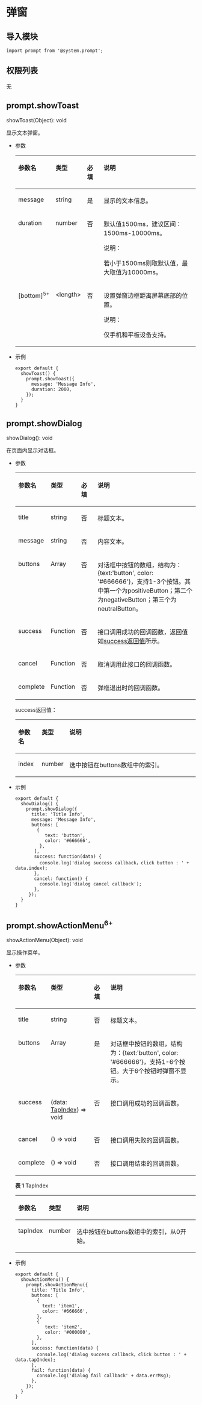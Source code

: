 # 弹窗<a name="ZH-CN_TOPIC_0000001127125010"></a>

## 导入模块<a name="s1fada83813e64efcbc67e970ced86588"></a>

```
import prompt from '@system.prompt';
```

## 权限列表<a name="section11257113618419"></a>

无

## prompt.showToast<a name="sc34d255befcf467dab069802dc9e54d8"></a>

showToast\(Object\): void

显示文本弹窗。

-   参数

    <a name="t1618141057434ca885c1586184c502e2"></a>
    <table><thead align="left"><tr id="r351c10438fad40de99efc195cc88296f"><th class="cellrowborder" valign="top" width="16.73%" id="mcps1.1.5.1.1"><p id="a1056691df28b470d9af0c2c2f964ff8f"><a name="a1056691df28b470d9af0c2c2f964ff8f"></a><a name="a1056691df28b470d9af0c2c2f964ff8f"></a>参数名</p>
    </th>
    <th class="cellrowborder" valign="top" width="11.27%" id="mcps1.1.5.1.2"><p id="aed30d84405424c6cb5cabbbdbe3e35a7"><a name="aed30d84405424c6cb5cabbbdbe3e35a7"></a><a name="aed30d84405424c6cb5cabbbdbe3e35a7"></a>类型</p>
    </th>
    <th class="cellrowborder" valign="top" width="10%" id="mcps1.1.5.1.3"><p id="a854ad49fdbd34a1eb98a5757d01f7cfa"><a name="a854ad49fdbd34a1eb98a5757d01f7cfa"></a><a name="a854ad49fdbd34a1eb98a5757d01f7cfa"></a>必填</p>
    </th>
    <th class="cellrowborder" valign="top" width="62%" id="mcps1.1.5.1.4"><p id="a34deb96a6ac2414eb11e2a7dd2142ebb"><a name="a34deb96a6ac2414eb11e2a7dd2142ebb"></a><a name="a34deb96a6ac2414eb11e2a7dd2142ebb"></a>说明</p>
    </th>
    </tr>
    </thead>
    <tbody><tr id="rae51f5fc5bda4e5992851196bad62e8e"><td class="cellrowborder" valign="top" width="16.73%" headers="mcps1.1.5.1.1 "><p id="ab4df9faf190145219b091959f5a62082"><a name="ab4df9faf190145219b091959f5a62082"></a><a name="ab4df9faf190145219b091959f5a62082"></a>message</p>
    </td>
    <td class="cellrowborder" valign="top" width="11.27%" headers="mcps1.1.5.1.2 "><p id="a0dad7be0aa3f4033bc91bb4f4331d843"><a name="a0dad7be0aa3f4033bc91bb4f4331d843"></a><a name="a0dad7be0aa3f4033bc91bb4f4331d843"></a>string</p>
    </td>
    <td class="cellrowborder" valign="top" width="10%" headers="mcps1.1.5.1.3 "><p id="a8e32b2d4bba64516b56edaf8d6bdfdfa"><a name="a8e32b2d4bba64516b56edaf8d6bdfdfa"></a><a name="a8e32b2d4bba64516b56edaf8d6bdfdfa"></a>是</p>
    </td>
    <td class="cellrowborder" valign="top" width="62%" headers="mcps1.1.5.1.4 "><p id="a4b2f4463435a4e1c96e831bca8bb40a3"><a name="a4b2f4463435a4e1c96e831bca8bb40a3"></a><a name="a4b2f4463435a4e1c96e831bca8bb40a3"></a>显示的文本信息。</p>
    </td>
    </tr>
    <tr id="r4d2b81c5265a4d2e9029ea49c12f3cda"><td class="cellrowborder" valign="top" width="16.73%" headers="mcps1.1.5.1.1 "><p id="ae2ee7c33807f4c8fa9d454ca7fa679cb"><a name="ae2ee7c33807f4c8fa9d454ca7fa679cb"></a><a name="ae2ee7c33807f4c8fa9d454ca7fa679cb"></a>duration</p>
    </td>
    <td class="cellrowborder" valign="top" width="11.27%" headers="mcps1.1.5.1.2 "><p id="aa3100e4a607749cba360f4386b71ada5"><a name="aa3100e4a607749cba360f4386b71ada5"></a><a name="aa3100e4a607749cba360f4386b71ada5"></a>number</p>
    </td>
    <td class="cellrowborder" valign="top" width="10%" headers="mcps1.1.5.1.3 "><p id="ab40203ebb13b4cd5a86d428fa5db381b"><a name="ab40203ebb13b4cd5a86d428fa5db381b"></a><a name="ab40203ebb13b4cd5a86d428fa5db381b"></a>否</p>
    </td>
    <td class="cellrowborder" valign="top" width="62%" headers="mcps1.1.5.1.4 "><p id="aac09f7fe897d4a80ab7160590b544e39"><a name="aac09f7fe897d4a80ab7160590b544e39"></a><a name="aac09f7fe897d4a80ab7160590b544e39"></a>默认值1500ms，建议区间：1500ms-10000ms。</p>
    <div class="note" id="note116191623191316"><a name="note116191623191316"></a><a name="note116191623191316"></a><span class="notetitle"> 说明： </span><div class="notebody"><p id="p1961942320133"><a name="p1961942320133"></a><a name="p1961942320133"></a>若小于1500ms则取默认值，最大取值为10000ms。</p>
    </div></div>
    </td>
    </tr>
    <tr id="row62011935366"><td class="cellrowborder" valign="top" width="16.73%" headers="mcps1.1.5.1.1 "><p id="p182018316365"><a name="p182018316365"></a><a name="p182018316365"></a>[bottom]<sup id="sup11448750123910"><a name="sup11448750123910"></a><a name="sup11448750123910"></a><span>5+</span></sup></p>
    </td>
    <td class="cellrowborder" valign="top" width="11.27%" headers="mcps1.1.5.1.2 "><p id="p82011839362"><a name="p82011839362"></a><a name="p82011839362"></a>&lt;length&gt;</p>
    </td>
    <td class="cellrowborder" valign="top" width="10%" headers="mcps1.1.5.1.3 "><p id="p82021136362"><a name="p82021136362"></a><a name="p82021136362"></a>否</p>
    </td>
    <td class="cellrowborder" valign="top" width="62%" headers="mcps1.1.5.1.4 "><p id="p1120212312365"><a name="p1120212312365"></a><a name="p1120212312365"></a>设置弹窗边框距离屏幕底部的位置。</p>
    <div class="note" id="note1834105155712"><a name="note1834105155712"></a><a name="note1834105155712"></a><span class="notetitle"> 说明： </span><div class="notebody"><p id="p10341651115711"><a name="p10341651115711"></a><a name="p10341651115711"></a>仅手机和平板设备支持。</p>
    </div></div>
    </td>
    </tr>
    </tbody>
    </table>

-   示例

    ```
    export default {    
      showToast() {        
        prompt.showToast({            
          message: 'Message Info',            
          duration: 2000,        
        });    
      }
    }
    ```


## prompt.showDialog<a name="sc6babedb391e4de9af1189ebc9ff5e69"></a>

showDialog\(\): void

在页面内显示对话框。

-   参数

    <a name="t629832d7ad1f4f7e9ed380a6320a133e"></a>
    <table><thead align="left"><tr id="r166e1186bdbf45fe9775955b02b5e0cf"><th class="cellrowborder" valign="top" width="13.089999999999998%" id="mcps1.1.5.1.1"><p id="a274fde9345af4ec29d72d801d1c9463b"><a name="a274fde9345af4ec29d72d801d1c9463b"></a><a name="a274fde9345af4ec29d72d801d1c9463b"></a>参数名</p>
    </th>
    <th class="cellrowborder" valign="top" width="11.91%" id="mcps1.1.5.1.2"><p id="af6f12ca9f0dd44e98ee58e6dcc3a1edf"><a name="af6f12ca9f0dd44e98ee58e6dcc3a1edf"></a><a name="af6f12ca9f0dd44e98ee58e6dcc3a1edf"></a>类型</p>
    </th>
    <th class="cellrowborder" valign="top" width="10%" id="mcps1.1.5.1.3"><p id="a48d51a6c05b9412b82b6b2a70fd7825b"><a name="a48d51a6c05b9412b82b6b2a70fd7825b"></a><a name="a48d51a6c05b9412b82b6b2a70fd7825b"></a>必填</p>
    </th>
    <th class="cellrowborder" valign="top" width="65%" id="mcps1.1.5.1.4"><p id="afd08fb662a564651bc3cedbb9a05c0a5"><a name="afd08fb662a564651bc3cedbb9a05c0a5"></a><a name="afd08fb662a564651bc3cedbb9a05c0a5"></a>说明</p>
    </th>
    </tr>
    </thead>
    <tbody><tr id="r868a28f8acc34af4916dd4ed453ebd09"><td class="cellrowborder" valign="top" width="13.089999999999998%" headers="mcps1.1.5.1.1 "><p id="a2714800437f24825bf30c198dc6aad56"><a name="a2714800437f24825bf30c198dc6aad56"></a><a name="a2714800437f24825bf30c198dc6aad56"></a>title</p>
    </td>
    <td class="cellrowborder" valign="top" width="11.91%" headers="mcps1.1.5.1.2 "><p id="a2620a53c20cc4d26af71b5eba3846e19"><a name="a2620a53c20cc4d26af71b5eba3846e19"></a><a name="a2620a53c20cc4d26af71b5eba3846e19"></a>string</p>
    </td>
    <td class="cellrowborder" valign="top" width="10%" headers="mcps1.1.5.1.3 "><p id="af7aacc8736d34a8ca12fb007d74fb110"><a name="af7aacc8736d34a8ca12fb007d74fb110"></a><a name="af7aacc8736d34a8ca12fb007d74fb110"></a>否</p>
    </td>
    <td class="cellrowborder" valign="top" width="65%" headers="mcps1.1.5.1.4 "><p id="a3c44052f536c4baead681acbce5dc790"><a name="a3c44052f536c4baead681acbce5dc790"></a><a name="a3c44052f536c4baead681acbce5dc790"></a>标题文本。</p>
    </td>
    </tr>
    <tr id="r7d02820c4eaa48febfa636322c50c07f"><td class="cellrowborder" valign="top" width="13.089999999999998%" headers="mcps1.1.5.1.1 "><p id="af30a62497b5a41ad930718e1980632d9"><a name="af30a62497b5a41ad930718e1980632d9"></a><a name="af30a62497b5a41ad930718e1980632d9"></a>message</p>
    </td>
    <td class="cellrowborder" valign="top" width="11.91%" headers="mcps1.1.5.1.2 "><p id="a942a00c302c842269dd974188e8d72cf"><a name="a942a00c302c842269dd974188e8d72cf"></a><a name="a942a00c302c842269dd974188e8d72cf"></a>string</p>
    </td>
    <td class="cellrowborder" valign="top" width="10%" headers="mcps1.1.5.1.3 "><p id="aea0eec373d7d4fe8807a4e3c300487fb"><a name="aea0eec373d7d4fe8807a4e3c300487fb"></a><a name="aea0eec373d7d4fe8807a4e3c300487fb"></a>否</p>
    </td>
    <td class="cellrowborder" valign="top" width="65%" headers="mcps1.1.5.1.4 "><p id="ae42b17323a00403ca1682cb29424b935"><a name="ae42b17323a00403ca1682cb29424b935"></a><a name="ae42b17323a00403ca1682cb29424b935"></a>内容文本。</p>
    </td>
    </tr>
    <tr id="r9051c3a4fdfd4242bbbba1362a30c32b"><td class="cellrowborder" valign="top" width="13.089999999999998%" headers="mcps1.1.5.1.1 "><p id="ad7a64f8d6a414ce992ee8ad5b737d820"><a name="ad7a64f8d6a414ce992ee8ad5b737d820"></a><a name="ad7a64f8d6a414ce992ee8ad5b737d820"></a>buttons</p>
    </td>
    <td class="cellrowborder" valign="top" width="11.91%" headers="mcps1.1.5.1.2 "><p id="ae4ecdedd56eb4bb3a113aa7945576bfc"><a name="ae4ecdedd56eb4bb3a113aa7945576bfc"></a><a name="ae4ecdedd56eb4bb3a113aa7945576bfc"></a>Array</p>
    </td>
    <td class="cellrowborder" valign="top" width="10%" headers="mcps1.1.5.1.3 "><p id="a348857f0f8674fa88b08c4b43cf59923"><a name="a348857f0f8674fa88b08c4b43cf59923"></a><a name="a348857f0f8674fa88b08c4b43cf59923"></a>否</p>
    </td>
    <td class="cellrowborder" valign="top" width="65%" headers="mcps1.1.5.1.4 "><p id="ab6529e91fe1d4adc8cb3fa2e531369a9"><a name="ab6529e91fe1d4adc8cb3fa2e531369a9"></a><a name="ab6529e91fe1d4adc8cb3fa2e531369a9"></a>对话框中按钮的数组，结构为：{text:'button', color: '#666666'}，支持1-3个按钮。其中第一个为positiveButton；第二个为negativeButton；第三个为neutralButton。</p>
    </td>
    </tr>
    <tr id="rf2d176102f6547949a74deb1746d440e"><td class="cellrowborder" valign="top" width="13.089999999999998%" headers="mcps1.1.5.1.1 "><p id="abe7e018a2dac47079db426b424b2031f"><a name="abe7e018a2dac47079db426b424b2031f"></a><a name="abe7e018a2dac47079db426b424b2031f"></a>success</p>
    </td>
    <td class="cellrowborder" valign="top" width="11.91%" headers="mcps1.1.5.1.2 "><p id="a9061f42dad6d4ed8a81a147022ce7c68"><a name="a9061f42dad6d4ed8a81a147022ce7c68"></a><a name="a9061f42dad6d4ed8a81a147022ce7c68"></a>Function</p>
    </td>
    <td class="cellrowborder" valign="top" width="10%" headers="mcps1.1.5.1.3 "><p id="a05153a00a5ae4a2992deb337387d9cfc"><a name="a05153a00a5ae4a2992deb337387d9cfc"></a><a name="a05153a00a5ae4a2992deb337387d9cfc"></a>否</p>
    </td>
    <td class="cellrowborder" valign="top" width="65%" headers="mcps1.1.5.1.4 "><p id="a986abb2e067742f3b9fe575e7cbd0224"><a name="a986abb2e067742f3b9fe575e7cbd0224"></a><a name="a986abb2e067742f3b9fe575e7cbd0224"></a>接口调用成功的回调函数，返回值如<a href="#t5f0df2fad0544e3eb458936109014414">success返回值</a>所示。</p>
    </td>
    </tr>
    <tr id="r26d54c4b23944b7bb7950c87b836b1c2"><td class="cellrowborder" valign="top" width="13.089999999999998%" headers="mcps1.1.5.1.1 "><p id="af1a6df8907754b7b95f6a7dd6eef3f81"><a name="af1a6df8907754b7b95f6a7dd6eef3f81"></a><a name="af1a6df8907754b7b95f6a7dd6eef3f81"></a>cancel</p>
    </td>
    <td class="cellrowborder" valign="top" width="11.91%" headers="mcps1.1.5.1.2 "><p id="ac8d3e854d1034a9da3f463f1d045c06f"><a name="ac8d3e854d1034a9da3f463f1d045c06f"></a><a name="ac8d3e854d1034a9da3f463f1d045c06f"></a>Function</p>
    </td>
    <td class="cellrowborder" valign="top" width="10%" headers="mcps1.1.5.1.3 "><p id="a5aa033ed47de41c6890699434eb179ab"><a name="a5aa033ed47de41c6890699434eb179ab"></a><a name="a5aa033ed47de41c6890699434eb179ab"></a>否</p>
    </td>
    <td class="cellrowborder" valign="top" width="65%" headers="mcps1.1.5.1.4 "><p id="a08b61cefc2cb4fed83e6ef32d9056fa7"><a name="a08b61cefc2cb4fed83e6ef32d9056fa7"></a><a name="a08b61cefc2cb4fed83e6ef32d9056fa7"></a>取消调用此接口的回调函数。</p>
    </td>
    </tr>
    <tr id="r5bd94b2812be49fc9cc884b39815638c"><td class="cellrowborder" valign="top" width="13.089999999999998%" headers="mcps1.1.5.1.1 "><p id="ad7700957c924489f840d376805d97d02"><a name="ad7700957c924489f840d376805d97d02"></a><a name="ad7700957c924489f840d376805d97d02"></a>complete</p>
    </td>
    <td class="cellrowborder" valign="top" width="11.91%" headers="mcps1.1.5.1.2 "><p id="a3b1e01fd33a04147894a7eb481c6896f"><a name="a3b1e01fd33a04147894a7eb481c6896f"></a><a name="a3b1e01fd33a04147894a7eb481c6896f"></a>Function</p>
    </td>
    <td class="cellrowborder" valign="top" width="10%" headers="mcps1.1.5.1.3 "><p id="a22ea63d9206e4496a5164158a4e4aa31"><a name="a22ea63d9206e4496a5164158a4e4aa31"></a><a name="a22ea63d9206e4496a5164158a4e4aa31"></a>否</p>
    </td>
    <td class="cellrowborder" valign="top" width="65%" headers="mcps1.1.5.1.4 "><p id="afcf4c75ba59a40c39e0b848df14c4b51"><a name="afcf4c75ba59a40c39e0b848df14c4b51"></a><a name="afcf4c75ba59a40c39e0b848df14c4b51"></a>弹框退出时的回调函数。</p>
    </td>
    </tr>
    </tbody>
    </table>

    success返回值：

    <a name="t5f0df2fad0544e3eb458936109014414"></a>
    <table><thead align="left"><tr id="rbe130c794ee1413ea7c736dac2a65bbd"><th class="cellrowborder" valign="top" width="13%" id="mcps1.1.4.1.1"><p id="a289c783f320744f18414bb29a696abba"><a name="a289c783f320744f18414bb29a696abba"></a><a name="a289c783f320744f18414bb29a696abba"></a>参数名</p>
    </th>
    <th class="cellrowborder" valign="top" width="12%" id="mcps1.1.4.1.2"><p id="a0ec0f99d9e094c5b9d097dde27508798"><a name="a0ec0f99d9e094c5b9d097dde27508798"></a><a name="a0ec0f99d9e094c5b9d097dde27508798"></a>类型</p>
    </th>
    <th class="cellrowborder" valign="top" width="75%" id="mcps1.1.4.1.3"><p id="a57a576be84d146c38aa95aefcad0e486"><a name="a57a576be84d146c38aa95aefcad0e486"></a><a name="a57a576be84d146c38aa95aefcad0e486"></a>说明</p>
    </th>
    </tr>
    </thead>
    <tbody><tr id="r7a357c830bd44c65bfee22ddf64e4710"><td class="cellrowborder" valign="top" width="13%" headers="mcps1.1.4.1.1 "><p id="a4417e83cb4b14c418eeaeff7669c77cd"><a name="a4417e83cb4b14c418eeaeff7669c77cd"></a><a name="a4417e83cb4b14c418eeaeff7669c77cd"></a>index</p>
    </td>
    <td class="cellrowborder" valign="top" width="12%" headers="mcps1.1.4.1.2 "><p id="a27d628021f0f4a8f91b9a59bd00f7584"><a name="a27d628021f0f4a8f91b9a59bd00f7584"></a><a name="a27d628021f0f4a8f91b9a59bd00f7584"></a>number</p>
    </td>
    <td class="cellrowborder" valign="top" width="75%" headers="mcps1.1.4.1.3 "><p id="aab61e7c297034494ab27e6ca91102568"><a name="aab61e7c297034494ab27e6ca91102568"></a><a name="aab61e7c297034494ab27e6ca91102568"></a>选中按钮在buttons数组中的索引。</p>
    </td>
    </tr>
    </tbody>
    </table>

-   示例

    ```
    export default {    
      showDialog() {       
        prompt.showDialog({           
          title: 'Title Info',            
          message: 'Message Info',           
          buttons: [                
            {                    
               text: 'button',                   
               color: '#666666',                
             },            
           ],            
           success: function(data) {                
             console.log('dialog success callback，click button : ' + data.index);            
           },            
           cancel: function() {                
             console.log('dialog cancel callback');            
           },
         });    
      }
    }
    ```


## prompt.showActionMenu<sup>6+</sup><a name="section151752203513"></a>

showActionMenu\(Object\): void

显示操作菜单。

-   参数

    <a name="table71817293515"></a>
    <table><thead align="left"><tr id="row61820263513"><th class="cellrowborder" valign="top" width="13.089999999999998%" id="mcps1.1.5.1.1"><p id="p518192173514"><a name="p518192173514"></a><a name="p518192173514"></a>参数名</p>
    </th>
    <th class="cellrowborder" valign="top" width="24.8%" id="mcps1.1.5.1.2"><p id="p518132193511"><a name="p518132193511"></a><a name="p518132193511"></a>类型</p>
    </th>
    <th class="cellrowborder" valign="top" width="9.46%" id="mcps1.1.5.1.3"><p id="p91872143516"><a name="p91872143516"></a><a name="p91872143516"></a>必填</p>
    </th>
    <th class="cellrowborder" valign="top" width="52.65%" id="mcps1.1.5.1.4"><p id="p10188253515"><a name="p10188253515"></a><a name="p10188253515"></a>说明</p>
    </th>
    </tr>
    </thead>
    <tbody><tr id="row10181213517"><td class="cellrowborder" valign="top" width="13.089999999999998%" headers="mcps1.1.5.1.1 "><p id="p41822163517"><a name="p41822163517"></a><a name="p41822163517"></a>title</p>
    </td>
    <td class="cellrowborder" valign="top" width="24.8%" headers="mcps1.1.5.1.2 "><p id="p1419923354"><a name="p1419923354"></a><a name="p1419923354"></a>string</p>
    </td>
    <td class="cellrowborder" valign="top" width="9.46%" headers="mcps1.1.5.1.3 "><p id="p1419927355"><a name="p1419927355"></a><a name="p1419927355"></a>否</p>
    </td>
    <td class="cellrowborder" valign="top" width="52.65%" headers="mcps1.1.5.1.4 "><p id="p201915217358"><a name="p201915217358"></a><a name="p201915217358"></a>标题文本。</p>
    </td>
    </tr>
    <tr id="row61902173517"><td class="cellrowborder" valign="top" width="13.089999999999998%" headers="mcps1.1.5.1.1 "><p id="p101914223513"><a name="p101914223513"></a><a name="p101914223513"></a>buttons</p>
    </td>
    <td class="cellrowborder" valign="top" width="24.8%" headers="mcps1.1.5.1.2 "><p id="p4191122359"><a name="p4191122359"></a><a name="p4191122359"></a>Array</p>
    </td>
    <td class="cellrowborder" valign="top" width="9.46%" headers="mcps1.1.5.1.3 "><p id="p101992133516"><a name="p101992133516"></a><a name="p101992133516"></a>是</p>
    </td>
    <td class="cellrowborder" valign="top" width="52.65%" headers="mcps1.1.5.1.4 "><p id="p191911293517"><a name="p191911293517"></a><a name="p191911293517"></a>对话框中按钮的数组，结构为：{text:'button', color: '#666666'}，支持1-6个按钮。大于6个按钮时弹窗不显示。</p>
    </td>
    </tr>
    <tr id="row14194216353"><td class="cellrowborder" valign="top" width="13.089999999999998%" headers="mcps1.1.5.1.1 "><p id="p720192133513"><a name="p720192133513"></a><a name="p720192133513"></a>success</p>
    </td>
    <td class="cellrowborder" valign="top" width="24.8%" headers="mcps1.1.5.1.2 "><p id="p102012103515"><a name="p102012103515"></a><a name="p102012103515"></a>(data: <a href="#table14215283515">TapIndex</a>) =&gt; void</p>
    </td>
    <td class="cellrowborder" valign="top" width="9.46%" headers="mcps1.1.5.1.3 "><p id="p52082183517"><a name="p52082183517"></a><a name="p52082183517"></a>否</p>
    </td>
    <td class="cellrowborder" valign="top" width="52.65%" headers="mcps1.1.5.1.4 "><p id="p920321358"><a name="p920321358"></a><a name="p920321358"></a>接口调用成功的回调函数。</p>
    </td>
    </tr>
    <tr id="row120528354"><td class="cellrowborder" valign="top" width="13.089999999999998%" headers="mcps1.1.5.1.1 "><p id="p15201253516"><a name="p15201253516"></a><a name="p15201253516"></a>cancel</p>
    </td>
    <td class="cellrowborder" valign="top" width="24.8%" headers="mcps1.1.5.1.2 "><p id="p22213478481"><a name="p22213478481"></a><a name="p22213478481"></a>() =&gt; void</p>
    </td>
    <td class="cellrowborder" valign="top" width="9.46%" headers="mcps1.1.5.1.3 "><p id="p32010212359"><a name="p32010212359"></a><a name="p32010212359"></a>否</p>
    </td>
    <td class="cellrowborder" valign="top" width="52.65%" headers="mcps1.1.5.1.4 "><p id="p5205218353"><a name="p5205218353"></a><a name="p5205218353"></a>接口调用失败的回调函数。</p>
    </td>
    </tr>
    <tr id="row1320520356"><td class="cellrowborder" valign="top" width="13.089999999999998%" headers="mcps1.1.5.1.1 "><p id="p18206219351"><a name="p18206219351"></a><a name="p18206219351"></a>complete</p>
    </td>
    <td class="cellrowborder" valign="top" width="24.8%" headers="mcps1.1.5.1.2 "><p id="p1870474764820"><a name="p1870474764820"></a><a name="p1870474764820"></a>() =&gt; void</p>
    </td>
    <td class="cellrowborder" valign="top" width="9.46%" headers="mcps1.1.5.1.3 "><p id="p112119212353"><a name="p112119212353"></a><a name="p112119212353"></a>否</p>
    </td>
    <td class="cellrowborder" valign="top" width="52.65%" headers="mcps1.1.5.1.4 "><p id="p192110273519"><a name="p192110273519"></a><a name="p192110273519"></a>接口调用结束的回调函数。</p>
    </td>
    </tr>
    </tbody>
    </table>

    **表 1**  TapIndex

    <a name="table14215283515"></a>
    <table><thead align="left"><tr id="row20211228358"><th class="cellrowborder" valign="top" width="13%" id="mcps1.2.4.1.1"><p id="p92112215358"><a name="p92112215358"></a><a name="p92112215358"></a>参数名</p>
    </th>
    <th class="cellrowborder" valign="top" width="12%" id="mcps1.2.4.1.2"><p id="p12112216351"><a name="p12112216351"></a><a name="p12112216351"></a>类型</p>
    </th>
    <th class="cellrowborder" valign="top" width="75%" id="mcps1.2.4.1.3"><p id="p7211420357"><a name="p7211420357"></a><a name="p7211420357"></a>说明</p>
    </th>
    </tr>
    </thead>
    <tbody><tr id="row162172113511"><td class="cellrowborder" valign="top" width="13%" headers="mcps1.2.4.1.1 "><p id="p6218203514"><a name="p6218203514"></a><a name="p6218203514"></a>tapIndex</p>
    </td>
    <td class="cellrowborder" valign="top" width="12%" headers="mcps1.2.4.1.2 "><p id="p32220217352"><a name="p32220217352"></a><a name="p32220217352"></a>number</p>
    </td>
    <td class="cellrowborder" valign="top" width="75%" headers="mcps1.2.4.1.3 "><p id="p16221326352"><a name="p16221326352"></a><a name="p16221326352"></a>选中按钮在buttons数组中的索引，从0开始。</p>
    </td>
    </tr>
    </tbody>
    </table>

-   示例

    ```
    export default {    
      showActionMenu() {        
        prompt.showActionMenu({            
          title: 'Title Info',            
          buttons: [                
            {                    
              text: 'item1',                    
              color: '#666666',                
            },                
            {                    
               text: 'item2',                    
               color: '#000000',                
            },            
          ],            
          success: function(data) {                
            console.log('dialog success callback，click button : ' + data.tapIndex);            
          },            
          fail: function(data) {                
            console.log('dialog fail callback' + data.errMsg);            
          },       
        });    
      }
    }
    ```


